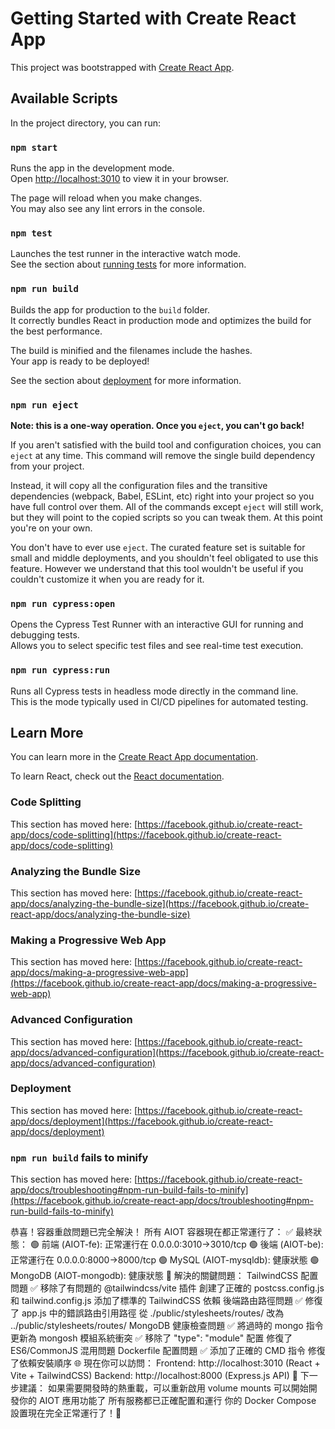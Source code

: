 # Getting Started with Create React App

This project was bootstrapped with [Create React App](https://github.com/facebook/create-react-app).

## Available Scripts

In the project directory, you can run:

### `npm start`

Runs the app in the development mode.\
Open [http://localhost:3010](http://localhost:3010) to view it in your browser.

The page will reload when you make changes.\
You may also see any lint errors in the console.

### `npm test`

Launches the test runner in the interactive watch mode.\
See the section about [running tests](https://facebook.github.io/create-react-app/docs/running-tests) for more information.

### `npm run build`

Builds the app for production to the `build` folder.\
It correctly bundles React in production mode and optimizes the build for the best performance.

The build is minified and the filenames include the hashes.\
Your app is ready to be deployed!

See the section about [deployment](https://facebook.github.io/create-react-app/docs/deployment) for more information.

### `npm run eject`

**Note: this is a one-way operation. Once you `eject`, you can't go back!**

If you aren't satisfied with the build tool and configuration choices, you can `eject` at any time. This command will remove the single build dependency from your project.

Instead, it will copy all the configuration files and the transitive dependencies (webpack, Babel, ESLint, etc) right into your project so you have full control over them. All of the commands except `eject` will still work, but they will point to the copied scripts so you can tweak them. At this point you're on your own.

You don't have to ever use `eject`. The curated feature set is suitable for small and middle deployments, and you shouldn't feel obligated to use this feature. However we understand that this tool wouldn't be useful if you couldn't customize it when you are ready for it.

### `npm run cypress:open`

Opens the Cypress Test Runner with an interactive GUI for running and debugging tests.\
Allows you to select specific test files and see real-time test execution.

### `npm run cypress:run`

Runs all Cypress tests in headless mode directly in the command line.\
This is the mode typically used in CI/CD pipelines for automated testing.

## Learn More

You can learn more in the [Create React App documentation](https://facebook.github.io/create-react-app/docs/getting-started).

To learn React, check out the [React documentation](https://reactjs.org/).

### Code Splitting

This section has moved here: [https://facebook.github.io/create-react-app/docs/code-splitting](https://facebook.github.io/create-react-app/docs/code-splitting)

### Analyzing the Bundle Size

This section has moved here: [https://facebook.github.io/create-react-app/docs/analyzing-the-bundle-size](https://facebook.github.io/create-react-app/docs/analyzing-the-bundle-size)

### Making a Progressive Web App

This section has moved here: [https://facebook.github.io/create-react-app/docs/making-a-progressive-web-app](https://facebook.github.io/create-react-app/docs/making-a-progressive-web-app)

### Advanced Configuration

This section has moved here: [https://facebook.github.io/create-react-app/docs/advanced-configuration](https://facebook.github.io/create-react-app/docs/advanced-configuration)

### Deployment

This section has moved here: [https://facebook.github.io/create-react-app/docs/deployment](https://facebook.github.io/create-react-app/docs/deployment)

### `npm run build` fails to minify

This section has moved here: [https://facebook.github.io/create-react-app/docs/troubleshooting#npm-run-build-fails-to-minify](https://facebook.github.io/create-react-app/docs/troubleshooting#npm-run-build-fails-to-minify)


恭喜！容器重啟問題已完全解決！
所有 AIOT 容器現在都正常運行了：
✅ 最終狀態：
🟢 前端 (AIOT-fe): 正常運行在 0.0.0.0:3010->3010/tcp
🟢 後端 (AIOT-be): 正常運行在 0.0.0.0:8000->8000/tcp
🟢 MySQL (AIOT-mysqldb): 健康狀態
🟢 MongoDB (AIOT-mongodb): 健康狀態
🔧 解決的關鍵問題：
TailwindCSS 配置問題 ✅
移除了有問題的 @tailwindcss/vite 插件
創建了正確的 postcss.config.js 和 tailwind.config.js
添加了標準的 TailwindCSS 依賴
後端路由路徑問題 ✅
修復了 app.js 中的錯誤路由引用路徑
從 ./public/stylesheets/routes/ 改為 ../public/stylesheets/routes/
MongoDB 健康檢查問題 ✅
將過時的 mongo 指令更新為 mongosh
模組系統衝突 ✅
移除了 "type": "module" 配置
修復了 ES6/CommonJS 混用問題
Dockerfile 配置問題 ✅
添加了正確的 CMD 指令
修復了依賴安裝順序
🌐 現在你可以訪問：
Frontend: http://localhost:3010 (React + Vite + TailwindCSS)
Backend: http://localhost:8000 (Express.js API)
📝 下一步建議：
如果需要開發時的熱重載，可以重新啟用 volume mounts
可以開始開發你的 AIOT 應用功能了
所有服務都已正確配置和運行
你的 Docker Compose 設置現在完全正常運行了！🚀